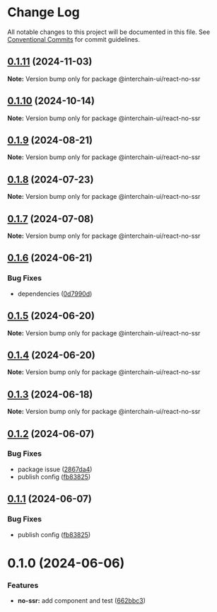 # Change Log

All notable changes to this project will be documented in this file.
See [Conventional Commits](https://conventionalcommits.org) for commit guidelines.

## [0.1.11](https://github.com/hyperweb-io/interchain-ui/compare/@interchain-ui/react-no-ssr@0.1.10...@interchain-ui/react-no-ssr@0.1.11) (2024-11-03)

**Note:** Version bump only for package @interchain-ui/react-no-ssr

## [0.1.10](https://github.com/hyperweb-io/interchain-ui/compare/@interchain-ui/react-no-ssr@0.1.9...@interchain-ui/react-no-ssr@0.1.10) (2024-10-14)

**Note:** Version bump only for package @interchain-ui/react-no-ssr

## [0.1.9](https://github.com/hyperweb-io/interchain-ui/compare/@interchain-ui/react-no-ssr@0.1.8...@interchain-ui/react-no-ssr@0.1.9) (2024-08-21)

**Note:** Version bump only for package @interchain-ui/react-no-ssr

## [0.1.8](https://github.com/hyperweb-io/interchain-ui/compare/@interchain-ui/react-no-ssr@0.1.7...@interchain-ui/react-no-ssr@0.1.8) (2024-07-23)

**Note:** Version bump only for package @interchain-ui/react-no-ssr

## [0.1.7](https://github.com/hyperweb-io/interchain-ui/compare/@interchain-ui/react-no-ssr@0.1.6...@interchain-ui/react-no-ssr@0.1.7) (2024-07-08)

**Note:** Version bump only for package @interchain-ui/react-no-ssr

## [0.1.6](https://github.com/hyperweb-io/interchain-ui/compare/@interchain-ui/react-no-ssr@0.1.5...@interchain-ui/react-no-ssr@0.1.6) (2024-06-21)

### Bug Fixes

- dependencies ([0d7990d](https://github.com/hyperweb-io/interchain-ui/commit/0d7990d14445fa597fde0c3637b733b04c23a128))

## [0.1.5](https://github.com/hyperweb-io/interchain-ui/compare/@interchain-ui/react-no-ssr@0.1.4...@interchain-ui/react-no-ssr@0.1.5) (2024-06-20)

**Note:** Version bump only for package @interchain-ui/react-no-ssr

## [0.1.4](https://github.com/hyperweb-io/interchain-ui/compare/@interchain-ui/react-no-ssr@0.1.3...@interchain-ui/react-no-ssr@0.1.4) (2024-06-20)

**Note:** Version bump only for package @interchain-ui/react-no-ssr

## [0.1.3](https://github.com/hyperweb-io/interchain-ui/compare/@interchain-ui/react-no-ssr@0.1.2...@interchain-ui/react-no-ssr@0.1.3) (2024-06-18)

**Note:** Version bump only for package @interchain-ui/react-no-ssr

## [0.1.2](https://github.com/hyperweb-io/interchain-ui/compare/@interchain-ui/react-no-ssr@0.1.0...@interchain-ui/react-no-ssr@0.1.2) (2024-06-07)

### Bug Fixes

- package issue ([2867da4](https://github.com/hyperweb-io/interchain-ui/commit/2867da41a7574c98ca60a413abee2d13cbea41fa))
- publish config ([fb83825](https://github.com/hyperweb-io/interchain-ui/commit/fb83825d4567f97ecef00d524786027a28d4696e))

## [0.1.1](https://github.com/hyperweb-io/interchain-ui/compare/@interchain-ui/react-no-ssr@0.1.0...@interchain-ui/react-no-ssr@0.1.1) (2024-06-07)

### Bug Fixes

- publish config ([fb83825](https://github.com/hyperweb-io/interchain-ui/commit/fb83825d4567f97ecef00d524786027a28d4696e))

# 0.1.0 (2024-06-06)

### Features

- **no-ssr:** add component and test ([662bbc3](https://github.com/hyperweb-io/interchain-ui/commit/662bbc3e6d52862bebd3703f821e416b39110964))
